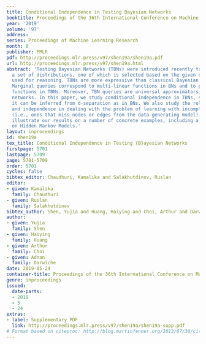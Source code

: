 ```yaml
---
title: Conditional Independence in Testing Bayesian Networks
booktitle: Proceedings of the 36th International Conference on Machine Learning
year: '2019'
volume: '97'
address: 
series: Proceedings of Machine Learning Research
month: 0
publisher: PMLR
pdf: http://proceedings.mlr.press/v97/shen19a/shen19a.pdf
url: http://proceedings.mlr.press/v97/shen19a.html
abstract: 'Testing Bayesian Networks (TBNs) were introduced recently to represent
  a set of distributions, one of which is selected based on the given evidence and
  used for reasoning. TBNs are more expressive than classical Bayesian Networks (BNs):
  Marginal queries correspond to multi-linear functions in BNs and to piecewise multi-linear
  functions in TBNs. Moreover, TBN queries are universal approximators, like neural
  networks. In this paper, we study conditional independence in TBNs, showing that
  it can be inferred from d-separation as in BNs. We also study the role of TBN expressiveness
  and independence in dealing with the problem of learning with incomplete models
  (i.e., ones that miss nodes or edges from the data-generating model). Finally, we
  illustrate our results on a number of concrete examples, including a case study
  on Hidden Markov Models.'
layout: inproceedings
id: shen19a
tex_title: Conditional Independence in Testing {B}ayesian Networks
firstpage: 5701
lastpage: 5709
page: 5701-5709
order: 5701
cycles: false
bibtex_editor: Chaudhuri, Kamalika and Salakhutdinov, Ruslan
editor:
- given: Kamalika
  family: Chaudhuri
- given: Ruslan
  family: Salakhutdinov
bibtex_author: Shen, Yujia and Huang, Haiying and Choi, Arthur and Darwiche, Adnan
author:
- given: Yujia
  family: Shen
- given: Haiying
  family: Huang
- given: Arthur
  family: Choi
- given: Adnan
  family: Darwiche
date: 2019-05-24
container-title: Proceedings of the 36th International Conference on Machine Learning
genre: inproceedings
issued:
  date-parts:
  - 2019
  - 5
  - 24
extras:
- label: Supplementary PDF
  link: http://proceedings.mlr.press/v97/shen19a/shen19a-supp.pdf
# Format based on citeproc: http://blog.martinfenner.org/2013/07/30/citeproc-yaml-for-bibliographies/
---
```

